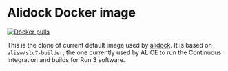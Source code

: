 Alidock Docker image
====================
[![Docker pulls](https://img.shields.io/docker/pulls/alisw/alidock.svg?logo=docker&label=pulls)](https://hub.docker.com/r/alisw/alidock)

This is the clone of current default image used by [alidock](https://github.com/alidock/alidock). It is based
on `alisw/slc7-builder`, the one currently used by ALICE to run the Continuous Integration and
builds for Run 3 software.
